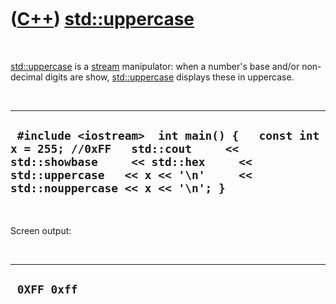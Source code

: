 



 

 

 

 

 

([C++](Cpp.htm)) [std::uppercase](CppUppercase.htm)
===================================================

 

[std::uppercase](CppUppercase.htm) is a [stream](CppStream.htm)
manipulator: when a number's base and/or non-decimal digits are show,
[std::uppercase](CppUppercase.htm) displays these in uppercase.

 

  ------------------------------------------------------------------------------------------------------------------------------------------------------------------------------------------------
  ` #include <iostream>  int main() {   const int x = 255; //0xFF   std::cout     << std::showbase     << std::hex     << std::uppercase   << x << '\n'     << std::nouppercase << x << '\n'; }`
  ------------------------------------------------------------------------------------------------------------------------------------------------------------------------------------------------

 

Screen output:

 

  --------------
  ` 0XFF 0xff`
  --------------

 

 

 

 

 





 



